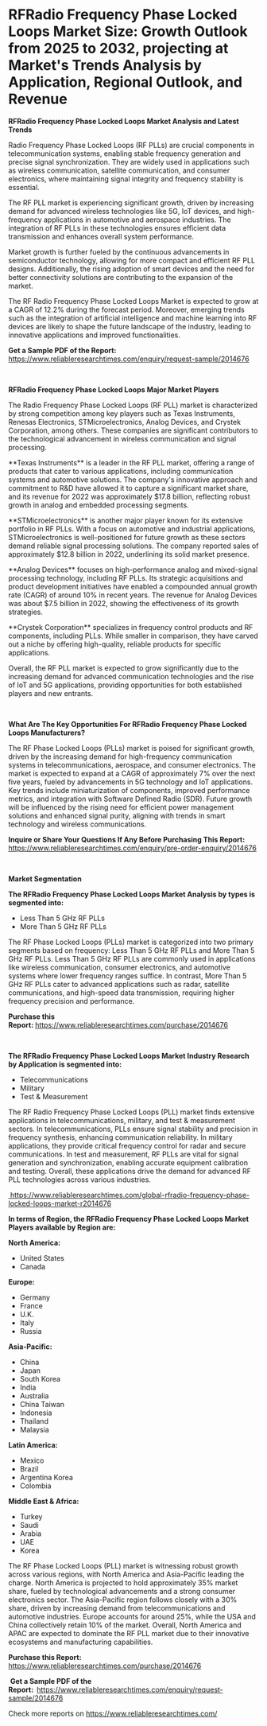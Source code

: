 <p><h1>RFRadio Frequency Phase Locked Loops Market Size: Growth Outlook from 2025 to 2032, projecting at Market's Trends Analysis by Application, Regional Outlook, and Revenue</h1></p><p><strong>RFRadio Frequency Phase Locked Loops Market Analysis and Latest Trends</strong></p>
<p><p>Radio Frequency Phase Locked Loops (RF PLLs) are crucial components in telecommunication systems, enabling stable frequency generation and precise signal synchronization. They are widely used in applications such as wireless communication, satellite communication, and consumer electronics, where maintaining signal integrity and frequency stability is essential.</p><p>The RF PLL market is experiencing significant growth, driven by increasing demand for advanced wireless technologies like 5G, IoT devices, and high-frequency applications in automotive and aerospace industries. The integration of RF PLLs in these technologies ensures efficient data transmission and enhances overall system performance.</p><p>Market growth is further fueled by the continuous advancements in semiconductor technology, allowing for more compact and efficient RF PLL designs. Additionally, the rising adoption of smart devices and the need for better connectivity solutions are contributing to the expansion of the market.</p><p>The RF Radio Frequency Phase Locked Loops Market is expected to grow at a CAGR of 12.2% during the forecast period. Moreover, emerging trends such as the integration of artificial intelligence and machine learning into RF devices are likely to shape the future landscape of the industry, leading to innovative applications and improved functionalities.</p></p>
<p><strong>Get a Sample PDF of the Report:&nbsp;</strong> <a href="https://www.reliableresearchtimes.com/enquiry/request-sample/2014676?utm_campaign=2193&utm_medium=2&utm_source=Github&utm_content=ia&utm_term=29032025&utm_id=rfradio-frequency-phase-locked-loops">https://www.reliableresearchtimes.com/enquiry/request-sample/2014676</a></p>
<p>&nbsp;</p>
<p><strong>RFRadio Frequency Phase Locked Loops Major Market Players</strong></p>
<p><p>The Radio Frequency Phase Locked Loops (RF PLL) market is characterized by strong competition among key players such as Texas Instruments, Renesas Electronics, STMicroelectronics, Analog Devices, and Crystek Corporation, among others. These companies are significant contributors to the technological advancement in wireless communication and signal processing.</p><p>**Texas Instruments** is a leader in the RF PLL market, offering a range of products that cater to various applications, including communication systems and automotive solutions. The company's innovative approach and commitment to R&D have allowed it to capture a significant market share, and its revenue for 2022 was approximately $17.8 billion, reflecting robust growth in analog and embedded processing segments.</p><p>**STMicroelectronics** is another major player known for its extensive portfolio in RF PLLs. With a focus on automotive and industrial applications, STMicroelectronics is well-positioned for future growth as these sectors demand reliable signal processing solutions. The company reported sales of approximately $12.8 billion in 2022, underlining its solid market presence.</p><p>**Analog Devices** focuses on high-performance analog and mixed-signal processing technology, including RF PLLs. Its strategic acquisitions and product development initiatives have enabled a compounded annual growth rate (CAGR) of around 10% in recent years. The revenue for Analog Devices was about $7.5 billion in 2022, showing the effectiveness of its growth strategies.</p><p>**Crystek Corporation** specializes in frequency control products and RF components, including PLLs. While smaller in comparison, they have carved out a niche by offering high-quality, reliable products for specific applications.</p><p>Overall, the RF PLL market is expected to grow significantly due to the increasing demand for advanced communication technologies and the rise of IoT and 5G applications, providing opportunities for both established players and new entrants.</p></p>
<p>&nbsp;</p>
<p><strong>What Are The Key Opportunities For RFRadio Frequency Phase Locked Loops Manufacturers?</strong></p>
<p><p>The RF Phase Locked Loops (PLLs) market is poised for significant growth, driven by the increasing demand for high-frequency communication systems in telecommunications, aerospace, and consumer electronics. The market is expected to expand at a CAGR of approximately 7% over the next five years, fueled by advancements in 5G technology and IoT applications. Key trends include miniaturization of components, improved performance metrics, and integration with Software Defined Radio (SDR). Future growth will be influenced by the rising need for efficient power management solutions and enhanced signal purity, aligning with trends in smart technology and wireless communications.</p></p>
<p><strong>Inquire or Share Your Questions If Any Before Purchasing This Report:</strong> <a href="https://www.reliableresearchtimes.com/enquiry/pre-order-enquiry/2014676?utm_campaign=2193&utm_medium=2&utm_source=Github&utm_content=ia&utm_term=29032025&utm_id=rfradio-frequency-phase-locked-loops">https://www.reliableresearchtimes.com/enquiry/pre-order-enquiry/2014676</a></p>
<p>&nbsp;</p>
<p><strong>Market Segmentation</strong></p>
<p><strong>The RFRadio Frequency Phase Locked Loops Market Analysis by types is segmented into:</strong></p>
<p><ul><li>Less Than 5 GHz RF PLLs</li><li>More Than 5 GHz RF PLLs</li></ul></p>
<p><p>The RF Phase Locked Loops (PLLs) market is categorized into two primary segments based on frequency: Less Than 5 GHz RF PLLs and More Than 5 GHz RF PLLs. Less Than 5 GHz RF PLLs are commonly used in applications like wireless communication, consumer electronics, and automotive systems where lower frequency ranges suffice. In contrast, More Than 5 GHz RF PLLs cater to advanced applications such as radar, satellite communications, and high-speed data transmission, requiring higher frequency precision and performance.</p></p>
<p><strong>Purchase this Report:&nbsp;</strong><a href="https://www.reliableresearchtimes.com/purchase/2014676?utm_campaign=2193&utm_medium=2&utm_source=Github&utm_content=ia&utm_term=29032025&utm_id=rfradio-frequency-phase-locked-loops">https://www.reliableresearchtimes.com/purchase/2014676</a></p>
<p>&nbsp;</p>
<p><strong>The RFRadio Frequency Phase Locked Loops Market Industry Research by Application is segmented into:</strong></p>
<p><ul><li>Telecommunications</li><li>Military</li><li>Test & Measurement</li></ul></p>
<p><p>The RF Radio Frequency Phase Locked Loops (PLL) market finds extensive applications in telecommunications, military, and test & measurement sectors. In telecommunications, PLLs ensure signal stability and precision in frequency synthesis, enhancing communication reliability. In military applications, they provide critical frequency control for radar and secure communications. In test and measurement, RF PLLs are vital for signal generation and synchronization, enabling accurate equipment calibration and testing. Overall, these applications drive the demand for advanced RF PLL technologies across various industries.</p></p>
<p><a href="https://www.reliableresearchtimes.com/global-rfradio-frequency-phase-locked-loops-market-r2014676?utm_campaign=2193&utm_medium=2&utm_source=Github&utm_content=ia&utm_term=29032025&utm_id=rfradio-frequency-phase-locked-loops">&nbsp;https://www.reliableresearchtimes.com/global-rfradio-frequency-phase-locked-loops-market-r2014676</a></p>
<p><strong>In terms of Region, the RFRadio Frequency Phase Locked Loops Market Players available by Region are:</strong></p>
<p>
    <p> <strong> North America: </strong>
        <ul>
            <li>United States</li>
            <li>Canada</li>
        </ul>
        </p> 
    <p> <strong> Europe: </strong>
        <ul>
            <li>Germany</li>
            <li>France</li>
            <li>U.K.</li>
            <li>Italy</li>
            <li>Russia</li>
        </ul>
        </p> 
    <p> <strong> Asia-Pacific: </strong>
        <ul>
            <li>China</li>
            <li>Japan</li>
            <li>South Korea</li>
            <li>India</li>
            <li>Australia</li>
            <li>China Taiwan</li>
            <li>Indonesia</li>
            <li>Thailand</li>
            <li>Malaysia</li>
        </ul>
        </p> 
    <p> <strong> Latin America: </strong>
        <ul>
            <li>Mexico</li>
            <li>Brazil</li>
            <li>Argentina Korea</li>
            <li>Colombia</li>
        </ul>
        </p> 
    <p> <strong> Middle East & Africa: </strong>
        <ul>
            <li>Turkey</li>
            <li>Saudi</li>
            <li>Arabia</li>
            <li>UAE</li>
            <li>Korea</li>
        </ul>
    </p>
    </p>
<p><p>The RF Phase Locked Loops (PLL) market is witnessing robust growth across various regions, with North America and Asia-Pacific leading the charge. North America is projected to hold approximately 35% market share, fueled by technological advancements and a strong consumer electronics sector. The Asia-Pacific region follows closely with a 30% share, driven by increasing demand from telecommunications and automotive industries. Europe accounts for around 25%, while the USA and China collectively retain 10% of the market. Overall, North America and APAC are expected to dominate the RF PLL market due to their innovative ecosystems and manufacturing capabilities.</p></p>
<p><strong>Purchase this Report: </strong><a href="https://www.reliableresearchtimes.com/purchase/2014676?utm_campaign=2193&utm_medium=2&utm_source=Github&utm_content=ia&utm_term=29032025&utm_id=rfradio-frequency-phase-locked-loops">https://www.reliableresearchtimes.com/purchase/2014676</a></p>
<p>&nbsp;<strong>Get a Sample PDF of the Report:&nbsp;&nbsp;</strong><a href="https://www.reliableresearchtimes.com/enquiry/request-sample/2014676?utm_campaign=2193&utm_medium=2&utm_source=Github&utm_content=ia&utm_term=29032025&utm_id=rfradio-frequency-phase-locked-loops">https://www.reliableresearchtimes.com/enquiry/request-sample/2014676</a></p>
<p><strong></strong></p>
<p>Check more reports on <a href="https://www.reliableresearchtimes.com/?utm_campaign=2193&utm_medium=2&utm_source=Github&utm_content=ia&utm_term=29032025&utm_id=rfradio-frequency-phase-locked-loops">https://www.reliableresearchtimes.com/</a></p>